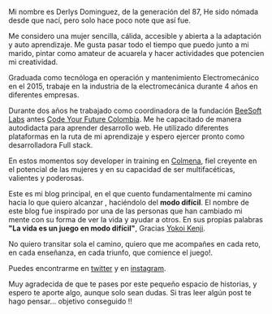 Mi nombre es Derlys Dominguez, de la generación del 87, He sido nómada desde que nací, pero solo hace poco note que así fue.

Me considero una mujer sencilla, cálida, accesible y abierta a la adaptación y auto aprendizaje. Me gusta pasar todo el tiempo que puedo junto a mi marido, pintar como amateur de acuarela y hacer actividades que potencien mi creatividad.

Graduada como tecnóloga en operación y mantenimiento Electromecánico en el 2015, trabaje en la industria de la electromecánica durante 4 años en diferentes empresas.

Durante dos años he trabajado como coordinadora de la fundación [BeeSoft Labs](https://beesoftlabs.dev/es/inicio) antes [Code Your Future Colombia](https://codeyourfuture.io/colombia/). Me he capacitado de manera autodidacta para aprender desarrollo web. He utilizado diferentes plataformas en la ruta de mi aprendizaje y espero ejercer pronto como desarrolladora Full stack.

En estos momentos soy developer in training en [Colmena](https://colmena.io/), fiel creyente en el potencial de las mujeres y en su capacidad de ser multifacéticas, valientes y poderosas.

Este es mi blog principal, en el que cuento fundamentalmente mi camino hacia lo que quiero alcanzar , haciéndolo del **modo difícil**. El nombre de este blog fue inspirado por una de las personas que han cambiado mi mente con su forma de ver la vida y ayudar a otros. En sus propias palabras **"La vida es un juego en modo difícil"**, Gracias [Yokoi Kenji](https://yokoikenjidiaz.com/).

No quiero transitar sola el camino, quiero que me acompañes en cada reto, en cada enseñanza, en cada triunfo, que comience el juego!.

Puedes encontrarme en [twitter](https://twitter.com/derlys_paola) y en [instagram](https://www.instagram.com/derlysdm/).

Muy agradecida de que te pases por este pequeño espacio de historias, y espero te aporte algo, aunque solo sean dudas. Si tras leer algún post te hago pensar… objetivo conseguido !!
